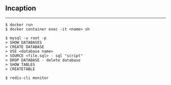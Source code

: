 ## Incaption
---
```
$ docker run
$ docker container exec -it <name> sh
```

```
$ mysql -u root -p
> SHOW DATABASES
> CREATE DATABASE
> USE <database name>
> SOURCE <file.sql> - sql "script"
> DROP DATABASE - delete database
> SHOW TABLES
> CREATETABLE
```

```
$ redis-cli monitor
```

